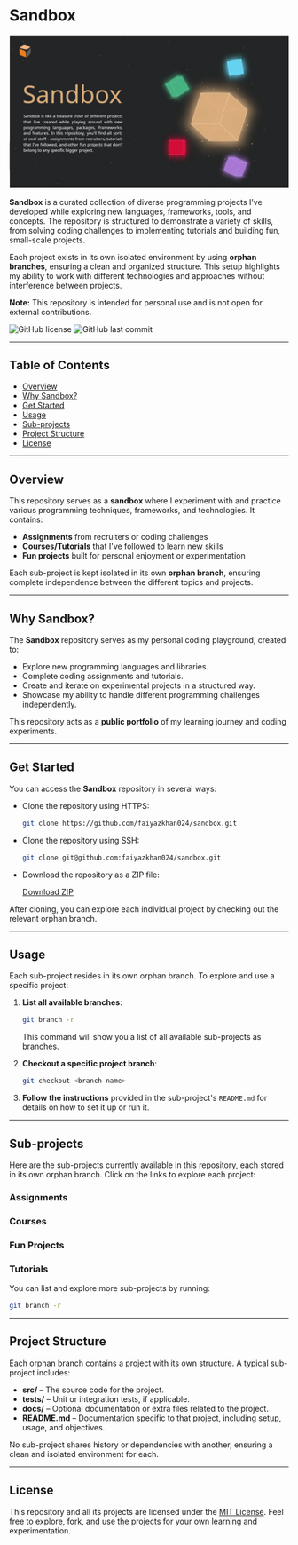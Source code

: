 # Sandbox

![Sandbox Banner](./assets/sandbox.png)

**Sandbox** is a curated collection of diverse programming projects I’ve developed while exploring new languages, frameworks, tools, and concepts. The repository is structured to demonstrate a variety of skills, from solving coding challenges to implementing tutorials and building fun, small-scale projects.

Each project exists in its own isolated environment by using **orphan branches**, ensuring a clean and organized structure. This setup highlights my ability to work with different technologies and approaches without interference between projects.

**Note:** This repository is intended for personal use and is not open for external contributions.

![GitHub license](https://img.shields.io/github/license/faiyazkhan024/sandbox)
![GitHub last commit](https://img.shields.io/github/last-commit/faiyazkhan024/sandbox)

---

## Table of Contents

- [Overview](#overview)
- [Why Sandbox?](#why-sandbox)
- [Get Started](#get-started)
- [Usage](#usage)
- [Sub-projects](#sub-projects)
- [Project Structure](#project-structure)
- [License](#license)

---

## Overview

This repository serves as a **sandbox** where I experiment with and practice various programming techniques, frameworks, and technologies. It contains:

- **Assignments** from recruiters or coding challenges
- **Courses/Tutorials** that I've followed to learn new skills
- **Fun projects** built for personal enjoyment or experimentation

Each sub-project is kept isolated in its own **orphan branch**, ensuring complete independence between the different topics and projects.

---

## Why Sandbox?

The **Sandbox** repository serves as my personal coding playground, created to:

- Explore new programming languages and libraries.
- Complete coding assignments and tutorials.
- Create and iterate on experimental projects in a structured way.
- Showcase my ability to handle different programming challenges independently.

This repository acts as a **public portfolio** of my learning journey and coding experiments.

---

## Get Started

You can access the **Sandbox** repository in several ways:

- Clone the repository using HTTPS:

  ```bash
  git clone https://github.com/faiyazkhan024/sandbox.git
  ```

- Clone the repository using SSH:

  ```bash
  git clone git@github.com:faiyazkhan024/sandbox.git
  ```

- Download the repository as a ZIP file:

  [Download ZIP](https://github.com/faiyazkhan024/sandbox/archive/refs/heads/main.zip)

After cloning, you can explore each individual project by checking out the relevant orphan branch.

---

## Usage

Each sub-project resides in its own orphan branch. To explore and use a specific project:

1. **List all available branches**:

   ```bash
   git branch -r
   ```

   This command will show you a list of all available sub-projects as branches.

2. **Checkout a specific project branch**:

   ```bash
   git checkout <branch-name>
   ```

3. **Follow the instructions** provided in the sub-project's `README.md` for details on how to set it up or run it.

---

## Sub-projects

Here are the sub-projects currently available in this repository, each stored in its own orphan branch. Click on the links to explore each project:

### Assignments

### Courses

### Fun Projects

### Tutorials

You can list and explore more sub-projects by running:

```bash
git branch -r
```

---

## Project Structure

Each orphan branch contains a project with its own structure. A typical sub-project includes:

- **src/** – The source code for the project.
- **tests/** – Unit or integration tests, if applicable.
- **docs/** – Optional documentation or extra files related to the project.
- **README.md** – Documentation specific to that project, including setup, usage, and objectives.

No sub-project shares history or dependencies with another, ensuring a clean and isolated environment for each.

---

## License

This repository and all its projects are licensed under the [MIT License](./LICENSE). Feel free to explore, fork, and use the projects for your own learning and experimentation.
